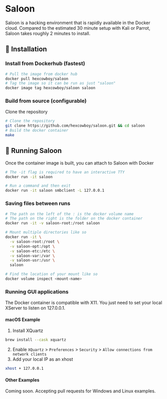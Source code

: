 # Saloon

Saloon is a hacking environment that is rapidly available in the Docker cloud. Compared to the estimated 30 minute setup with Kali or Parrot, Saloon takes roughly 2 minutes to install.

## 🚀 Installation

### Install from Dockerhub (fastest)

```bash
# Pull the image from docker hub
docker pull hexcowboy/saloon
# Tag the image so it can be run as just "saloon"
docker image tag hexcowboy/saloon saloon
```

### Build from source (configurable)

Clone the repository
```bash
# Clone the repository
git clone https://github.com/hexcowboy/saloon.git && cd saloon
# Build the docker container
make
```

## 🧨 Running Saloon

Once the container image is built, you can attach to Saloon with Docker
```bash
# The -it flag is required to have an interactive TTY
docker run -it saloon

# Run a command and then exit
docker run -it saloon smbclient -L 127.0.0.1
```

### Saving files between runs

```bash
# The path on the left of the : is the docker volume name
# The path on the right is the folder on the docker container
docker run -it -v saloon-root:/root saloon

# Mount multiple directories like so
docker run -it \
  -v saloon-root:/root \
  -v saloon-opt:/opt \
  -v saloon-etc:/etc \
  -v saloon-var:/var \
  -v saloon-usr:/usr \
  saloon

# Find the location of your mount like so
docker volume inspect <mount-name>
```

### Running GUI applications

The Docker container is compatible with X11. You just need to set your local XServer to listen on 127.0.0.1.

#### macOS Example

1. Install XQuartz
```bash
brew install --cask xquartz
```
2. Enable `XQuartz` > `Preferences` > `Security` > `Allow connections from network clients`
3. Add your local IP as an xhost
```bash
xhost + 127.0.0.1
```

#### Other Examples

Coming soon. Accepting pull requests for Windows and Linux examples.

